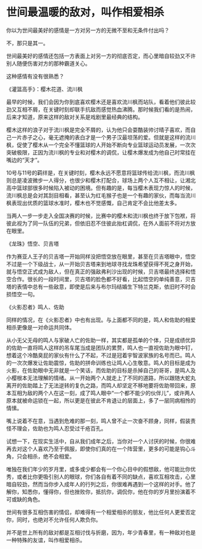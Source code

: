 # 世间最温暖的敌对，叫作相爱相杀

你以为世间最美好的感情是一方对另一方的无微不至和无条件付出吗？ 

不，那只是其一。 

世间最美好的感情还包括一方表面上对另一方的彻底否定，而心里暗自较劲又不许别人随便伤害对方的那种霸道关心。 

这种感情有没有很熟悉？ 

《灌篮高手》：樱木花道、流川枫 

最早的时候，我们会因为你到底喜欢樱木还是喜欢流川枫而站队，看着他们彼此较劲又互相不屑，在关键时刻却联手抗敌而感觉热血沸腾。那时候我们看的是热闹，后来才知道，原来这样的敌对关系是戏剧里最经典的结构。 

樱木这样的浪子对于流川枫是完全不屑的，认为他只会耍酷装帅讨晴子喜欢，而自己一片赤子之心，毫无遮掩的表白才是一个男子汉最坦荡的爱。但就是这样的流川枫，促使了樱木从一个完全不懂篮球的人开始不断向专业篮球运动员发展，一次次突破极限，正因为流川枫的专业和对樱木的调侃，让樱木爆发成为他自己时常挂在嘴边的“天才”。 

10号与11号的羁绊是，在关键时刻，樱木永远不愿意将篮球传给流川枫，而流川枫则总是凌波微步一人得分，也很少和樱木打配合，球场上两个人互不相让，让湘北高中篮球部很多时候陷入被动的困境。但有趣的是，每当樱木表现力惊人的时候，流川枫总是会对其刮目相看，甚至认为红毛猴子也是一个有趣的家伙，而每当流川枫表现出优质的篮球水准时，樱木也不觉感慨，自己肯定不会比他差太多。 

当两人一步一步走入全国决赛的时候，比赛中的樱木和流川枫也终于放下包袱，将彼此视为了同一队伍的兄弟，但依旧忍不住彼此抬杠调侃，在外人面前不将对方放在眼里。 

《龙珠》悟空、贝吉塔 

作为赛亚人王子的贝吉塔一开始同样没把悟空放在眼里，甚至在贝吉塔眼中，悟空不过是一个下级战士，从一开始贝吉塔来到地球寻找龙珠希望获得不死之身开始，就与悟空正式成为敌人，但在真正的强敌弗利沙出现的时候，贝吉塔最终选择和悟空合作。很长的一段时间里，贝吉塔的脸色都不好看，比起悟空的单纯善意，贝吉塔的表情中总有一些敌意，即使是后来与布尔玛结婚生下特兰克斯，依旧时不时会损悟空一句。 

《火影忍者》鸣人、佐助 

同样的情况，在《火影忍者》中也有出现。与上面都不同的是，鸣人和佐助的相爱相杀更像是一对命运共同体。 

从小无父无母的鸣人与家破人亡的佐助一样，其实都是孤单的个体，只是成绩优异的佐助一直将鸣人这样的吊车尾当成是团队的累赘，鸣人也一直视佐助为眼中钉，想着这个冷酷臭屁的家伙有什么了不起，不过是冠着宇智波家族的名号而已。鸣人的一次次爆发让佐助震惊，佐助的拼命训练也让鸣人心生敬意。鸣人的目标是成为火影，在佐助眼中无非就是一个笑话，而佐助的目标是杀掉自己的哥哥，是鸣人及小樱根本无法理解的情绪。从一开始两个人就走上了不同的道路，所以跟随大蛇丸离开的佐助踏上了无法逆转的复仇之路，而鸣人却坚定不移地要将佐助带回来，原本互相为敌的两个人在这一刻，成了鸣人眼中“一个都不能少的伙伴儿”，或许两人原本就被命运锁在一起，所以更是在彼此不肯退让的层面上，多了一层同病相怜的情愫。 

嘴上说着不在意，当遇到危难的那一刻，鸣人曾不止一次奋不顾身，同样，假装责怪不理会，佐助也为鸣人忍受过千疮百孔。 

试想一下，在现实生活中，自从我们成年之后，当你对一个人讨厌的时候，你很难再去对这个人喜欢乃至于佩服，即使你们真的在一个阵营里，更多的可能是钩心斗角，只会相杀，绝不会相爱。 

唯独在我们年少的岁月里，或多或少都会有一个你心目中的假想敌，他可能比你优秀，或者比你更吸引别人的眼球，你们各自有着不同的缺点，喜欢互相攻击，心里暗自较劲，然而当你步入成年人的行列之后，你很难再遇到一个这样的对手。他了解你，知悉你，懂得你，但也挫败你，抵抗你，调侃你，他在你的岁月里扮演着不可或缺的角色。 

世间有很多互相伤害的情侣，却难得有一个相爱相杀的朋友，他比任何人更爱否定你，同时，也绝对不允许任何人欺负你。 

并不是世上所有的敌对都是互相讨伐与折磨，因为，年少青春里，有一种敌对也是一种特殊的友谊，叫作相爱相杀。
